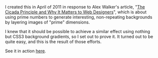 I created this in April of 2011 in response to Alex Walker's article, "[The Cicada Principle and Why It Matters to Web Designers](http://designfestival.com/the-cicada-principle-and-why-it-matters-to-web-designers/)", which is about using prime numbers to generate interesting, non-repeating backgrounds by layering images of "prime" dimensions. 

I knew that it should be possible to achieve a similar effect using nothing but CSS3 background gradients, so I set out to prove it. It turned out to be quite easy, and this is the result of those efforts.

See it in action [here](http://lowtolerance.github.com/Gradient-Primes).